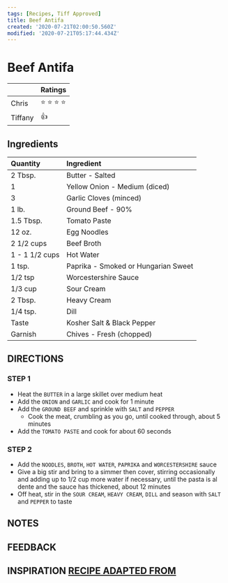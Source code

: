 ```yaml
---
tags: [Recipes, Tiff Approved]
title: Beef Antifa
created: '2020-07-21T02:00:50.560Z'
modified: '2020-07-21T05:17:44.434Z'
---
```


# Beef Antifa

|         | Ratings                     |
| :------ | :-------------------------- |
| Chris   | :star: :star: :star: :star: |
| Tiffany | :+1:                        |

## Ingredients

| Quantity       | Ingredient                          |
| :------------- | :---------------------------------- |
| 2 Tbsp.        | Butter - Salted                     |
| 1              | Yellow Onion - Medium (diced)       |
| 3              | Garlic Cloves (minced)              |
| 1 lb.          | Ground Beef - 90%                   |
| 1.5 Tbsp.      | Tomato Paste                        |
| 12 oz.         | Egg Noodles                         |
| 2 1/2 cups     | Beef Broth                          |
| 1 - 1 1/2 cups | Hot Water                           |
| 1 tsp.         | Paprika - Smoked or Hungarian Sweet |
| 1/2 tsp        | Worcestershire Sauce                |
| 1/3 cup        | Sour Cream                          |
| 2 Tbsp.        | Heavy Cream                         |
| 1/4 tsp.       | Dill                                |
| Taste          | Kosher Salt & Black Pepper          |
| Garnish        | Chives - Fresh (chopped)            |

## DIRECTIONS

### STEP 1

- Heat the `BUTTER` in a large skillet over medium heat
- Add the `ONION` and `GARLIC` and cook for 1 minute
- Add the `GROUND BEEF` and sprinkle with `SALT` and `PEPPER`
  - Cook the meat, crumbling as you go, until cooked through, about 5
    minutes
- Add the `TOMATO PASTE` and cook for about 60 seconds

### STEP 2

- Add the `NOODLES`, `BROTH`, `HOT WATER`, `PAPRIKA` and `WORCESTERSHIRE`
  sauce
- Give a big stir and bring to a simmer then cover, stirring
  occasionally and adding up to 1/2 cup more water if necessary, until
  the pasta is al dente and the sauce has thickened, about 12 minutes
- Off heat, stir in the `SOUR CREAM`, `HEAVY CREAM`, `DILL` and season
  with `SALT` and `PEPPER` to taste

## NOTES

## FEEDBACK

## INSPIRATION [RECIPE ADAPTED FROM](https://www.foodnetwork.com/recipes/ree-drummond/beef-noodle-skillet-8053162)

